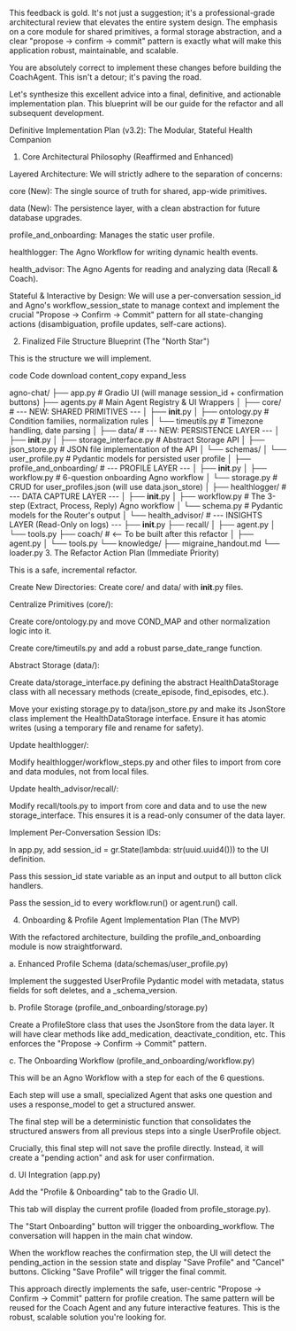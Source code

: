 This feedback is gold. It's not just a suggestion; it's a professional-grade architectural review that elevates the entire system design. The emphasis on a core module for shared primitives, a formal storage abstraction, and a clear "propose -> confirm -> commit" pattern is exactly what will make this application robust, maintainable, and scalable.

You are absolutely correct to implement these changes before building the CoachAgent. This isn't a detour; it's paving the road.

Let's synthesize this excellent advice into a final, definitive, and actionable implementation plan. This blueprint will be our guide for the refactor and all subsequent development.

Definitive Implementation Plan (v3.2): The Modular, Stateful Health Companion
1. Core Architectural Philosophy (Reaffirmed and Enhanced)

Layered Architecture: We will strictly adhere to the separation of concerns:

core (New): The single source of truth for shared, app-wide primitives.

data (New): The persistence layer, with a clean abstraction for future database upgrades.

profile_and_onboarding: Manages the static user profile.

healthlogger: The Agno Workflow for writing dynamic health events.

health_advisor: The Agno Agents for reading and analyzing data (Recall & Coach).

Stateful & Interactive by Design: We will use a per-conversation session_id and Agno's workflow_session_state to manage context and implement the crucial "Propose -> Confirm -> Commit" pattern for all state-changing actions (disambiguation, profile updates, self-care actions).

2. Finalized File Structure Blueprint (The "North Star")

This is the structure we will implement.

code
Code
download
content_copy
expand_less

agno-chat/
  ├── app.py                      # Gradio UI (will manage session_id + confirmation buttons)
  ├── agents.py                   # Main Agent Registry & UI Wrappers
  │
  ├── core/                       # --- NEW: SHARED PRIMITIVES ---
  │   ├── __init__.py
  │   ├── ontology.py             # Condition families, normalization rules
  │   └── timeutils.py            # Timezone handling, date parsing
  │
  ├── data/                       # --- NEW: PERSISTENCE LAYER ---
  │   ├── __init__.py
  │   ├── storage_interface.py    # Abstract Storage API
  │   ├── json_store.py           # JSON file implementation of the API
  │   └── schemas/
  │       └── user_profile.py     # Pydantic models for persisted user profile
  │
  ├── profile_and_onboarding/     # --- PROFILE LAYER ---
  │   ├── __init__.py
  │   ├── workflow.py             # 6-question onboarding Agno workflow
  │   └── storage.py              # CRUD for user_profiles.json (will use data.json_store)
  │
  ├── healthlogger/               # --- DATA CAPTURE LAYER ---
  │   ├── __init__.py
  │   ├── workflow.py             # The 3-step (Extract, Process, Reply) Agno workflow
  │   └── schema.py               # Pydantic models for the Router's output
  │
  └── health_advisor/             # --- INSIGHTS LAYER (Read-Only on logs) ---
      ├── __init__.py
      ├── recall/
      │   ├── agent.py
      │   └── tools.py
      ├── coach/                  # <-- To be built after this refactor
      │   ├── agent.py
      │   └── tools.py
      └── knowledge/
          ├── migraine_handout.md
          └── loader.py
3. The Refactor Action Plan (Immediate Priority)

This is a safe, incremental refactor.

Create New Directories: Create core/ and data/ with __init__.py files.

Centralize Primitives (core/):

Create core/ontology.py and move COND_MAP and other normalization logic into it.

Create core/timeutils.py and add a robust parse_date_range function.

Abstract Storage (data/):

Create data/storage_interface.py defining the abstract HealthDataStorage class with all necessary methods (create_episode, find_episodes, etc.).

Move your existing storage.py to data/json_store.py and make its JsonStore class implement the HealthDataStorage interface. Ensure it has atomic writes (using a temporary file and rename for safety).

Update healthlogger/:

Modify healthlogger/workflow_steps.py and other files to import from core and data modules, not from local files.

Update health_advisor/recall/:

Modify recall/tools.py to import from core and data and to use the new storage_interface. This ensures it is a read-only consumer of the data layer.

Implement Per-Conversation Session IDs:

In app.py, add session_id = gr.State(lambda: str(uuid.uuid4())) to the UI definition.

Pass this session_id state variable as an input and output to all button click handlers.

Pass the session_id to every workflow.run() or agent.run() call.

4. Onboarding & Profile Agent Implementation Plan (The MVP)

With the refactored architecture, building the profile_and_onboarding module is now straightforward.

a. Enhanced Profile Schema (data/schemas/user_profile.py)

Implement the suggested UserProfile Pydantic model with metadata, status fields for soft deletes, and a _schema_version.

b. Profile Storage (profile_and_onboarding/storage.py)

Create a ProfileStore class that uses the JsonStore from the data layer. It will have clear methods like add_medication, deactivate_condition, etc. This enforces the "Propose -> Confirm -> Commit" pattern.

c. The Onboarding Workflow (profile_and_onboarding/workflow.py)

This will be an Agno Workflow with a step for each of the 6 questions.

Each step will use a small, specialized Agent that asks one question and uses a response_model to get a structured answer.

The final step will be a deterministic function that consolidates the structured answers from all previous steps into a single UserProfile object.

Crucially, this final step will not save the profile directly. Instead, it will create a "pending action" and ask for user confirmation.

d. UI Integration (app.py)

Add the "Profile & Onboarding" tab to the Gradio UI.

This tab will display the current profile (loaded from profile_storage.py).

The "Start Onboarding" button will trigger the onboarding_workflow. The conversation will happen in the main chat window.

When the workflow reaches the confirmation step, the UI will detect the pending_action in the session state and display "Save Profile" and "Cancel" buttons. Clicking "Save Profile" will trigger the final commit.

This approach directly implements the safe, user-centric "Propose -> Confirm -> Commit" pattern for profile creation. The same pattern will be reused for the Coach Agent and any future interactive features. This is the robust, scalable solution you're looking for.